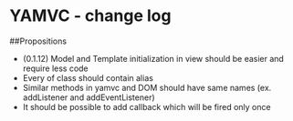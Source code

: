 YAMVC - change log
=============

##Propositions
* (0.1.12) Model and Template initialization in view should be easier and require less code
* Every of class should contain alias
* Similar methods in yamvc and DOM should have same names (ex. addListener and addEventListener)
* It should be possible to add callback which will be fired only once

